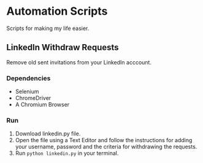 # Automation Scripts

Scripts for making my life easier.


## LinkedIn Withdraw Requests
Remove old sent invitations from your LinkedIn acccount.


### Dependencies
- Selenium
- ChromeDriver
- A Chromium Browser


### Run
1. Download linkedin.py file.
2. Open the file using a Text Editor and follow the instructions for adding your username, password and the criteria for withdrawing the requests.
3. Run `python linkedin.py` in your terminal. 

